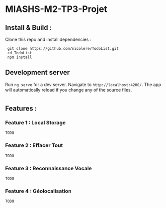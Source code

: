 # MIASHS-M2-TP3-Projet


## Install & Build :
Clone this repo and install dependencies :
```
 git clone https://github.com/nicolere/TodoList.git
 cd TodoList
 npm install
```

## Development server

Run `ng serve` for a dev server. Navigate to `http://localhost:4200/`. The app will automatically reload if you change any of the source files.

#

## Features :

### Feature 1 : Local Storage
`TODO`
### Feature 2 : Effacer Tout
`TODO`
### Feature 3 : Reconnaissance Vocale
`TODO`
### Feature 4 : Géolocalisation
`TODO`
